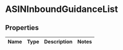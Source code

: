 
# ASINInboundGuidanceList

## Properties
Name | Type | Description | Notes
------------ | ------------- | ------------- | -------------



